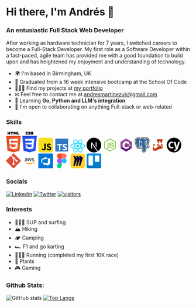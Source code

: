 Hi there, I'm Andrés 👋
============================
### An entusiastic Full Stack Web Developer

After working as hardware technician for 7 years, I switched careers to become a Full-Stack Developer. My first role as a Software Developer within a fast-paced, agile team has provided me with a good foundation to build upon and has heightened my enjoyment and understanding of technology.

* 🌍 I'm based in Birmingham, UK
* 📜 Graduated from a 16 week intensive bootcamp at the School Of Code
* 👨🏼‍💻 Find my projects at [my portfolio](https://andres3m.github.io/personal-website/)
* ✉ Feel free to contact me at [andresmartinezuk@gmail.com](mailto:andresmartinezuk@gmail.com)
* 🌱 Learning **Go, Python and LLM's integration**
* 🤝 I'm open to collaborating on anything Full-stack or web-related

### Skills
<div style="display: inline_block" align="left">
  <img src="./img/html.svg" width="40">
  <img src="./img/css.svg" width="40">
  <img src="./img/js.svg" width="40">
  <img src="./img/ts.svg" width="40">
  <img src="./img/react.svg" width="40">
  <img src="./img/next_js_logo.png" width="40">
  <img src="./img/node.svg" width="40">
  <img src="./img/c_sharp_logo.png" width="40">
  <img src="./img/postgresql.svg" width="40">
  <img src="./img/jest.svg" width="40">
  <img src="./img/cypress.svg" width="40">
  <img src="./img/git.svg" width="40">
  <img src="./img/aws.png" width="40">
  <img src="./img/devops.png" width="40">
  <img src="./img/figma.svg" width="40">
  <img src="./img/miro.png" width="40">
  <img src="./img/trello.svg" width="40">
</div>

### Socials
[![Linkedin](https://img.shields.io/badge/-LinkedIn-blue?style=flat&logo=Linkedin&logoColor=white)](https://www.linkedin.com/in/andr%C3%A9s-e-036492108/)
[![Twitter](https://img.shields.io/twitter/follow/andrees3m?label=Twitter&style=social)](https://twitter.com/andrees3m)
[![visitors](https://visitor-badge.laobi.icu/badge?page_id=andres3m.andres3m)](https://github.com/andres3m/)
<!--![image](https://www.codewars.com/users/andres3m/badges/small) -->

### Interests
* 🏄🏽‍♂️ SUP and surfing
* 🏔 Hiking
* 🏕 Camping
* 🏎 F1 and go karting
* 🏃🏽‍♂️ Running (completed my first 10K race)
* 🍓 Plants
* 🎮 Gaming

### Github Stats:
<!-- [![GitHub Streak](http://github-readme-streak-stats.herokuapp.com?user=andres3m&theme=dark&hide_border=true)](https://git.io/streak-stats) -->
![GitHub stats](https://github-readme-stats.vercel.app/api?username=andres3m&show_icons=true&theme=dark&hide_border=true)
[![Top Langs](https://github-readme-stats.vercel.app/api/top-langs/?username=andres3m&layout=compact&theme=dark&hide_border=true)](https://github.com/anuraghazra/github-readme-stats)

